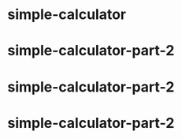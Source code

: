 # simple-calculator
# simple-calculator-part-2
# simple-calculator-part-2
# simple-calculator-part-2
